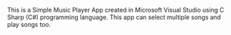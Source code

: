 This is a Simple Music Player App created in Microsoft Visual Studio using C Sharp (C#) programming language. This app can select multiple songs and play songs too.
